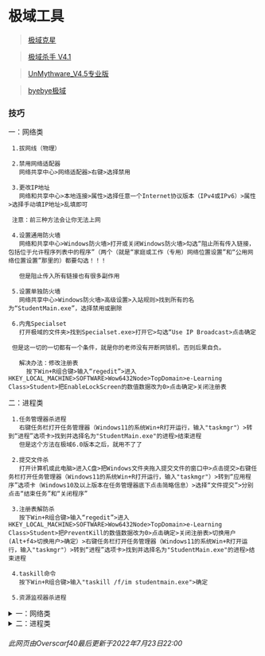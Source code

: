 # 极域工具

> [极域克星](https://pan.bilnn.cn/api/v3/file/sourcejump/Nl2ZGLuW/CgUzKinAxRSTZUjoZcRPacxyMD4k_DPsgp_8TpErLoY*)

> [极域杀手 V4.1](https://pan.bilnn.cn/api/v3/file/sourcejump/1M3XWWIw/Q3m3vxHSDRkstIqPoaUXDC7GYxuHBMlGrGndIEKJdCI*)

> [UnMythware_V4.5专业版](https://pan.bilnn.cn/s/2XBZiM)

>[byebye极域](https://pan.bilnn.cn/api/v3/file/sourcejump/DoKzGEI9/kIPLW6h6dm-eSbiuR_DcFWHQa2ouGjDb_6BLw-6a97I*)

### 技巧
 一：网络类
    
     1.拔网线（物理）
    
     2.禁用网络适配器
       网络共享中心>网络适配器>右键>选择禁用
    
     3.更改IP地址
       网络和共享中心>本地连接>属性>选择任意一个Internet协议版本（IPv4或IPv6）>属性>选择手动填IP地址>乱填即可
    
     注意：前三种方法会让你无法上网
    
     4.设置通用防火墙
       网络和共享中心>Windows防火墙>打开或关闭Windows防火墙>勾选“阻止所有传入链接，包括位于允许程序列表中的程序”（两个（就是“家庭或工作（专用）网络位置设置”和“公用网络位置设置”那里的）都要勾选！！！
      
       但是阻止传入所有链接也有很多副作用
    
     5.设置单独防火墙
       网络共享中心>Windows防火墙>高级设置>入站规则>找到所有的名为“StudentMain.exe”，选择禁用或删除
    
     6.内鬼Specialset
       打开极域的文件夹>找到Specialset.exe>打开它>勾选“Use IP Broadcast>点击确定
    
     但是这一切的一切都有一个条件，就是你的老师没有开断网锁机，否则后果自负。
      
       解决办法：修改注册表
         按下Win+R组合键>输入“regedit”>进入HKEY_LOCAL_MACHINE>SOFTWARE>Wow6432Node>TopDomain>e-Learning Class>Student>把EnableLockScreen的数值数据改为0>点击确定>关闭注册表

二：进程类
    
     1.任务管理器杀进程
       右键任务栏打开任务管理器（Windows11的系统Win+R打开运行，输入"taskmgr"）>转到“进程”选项卡>找到并选择名为"StudentMain.exe"的进程>结束进程
       但是这个方法在极域6.0版本之后，就用不了了
    
     2.提交文件杀
       打开计算机或此电脑>进入C盘>把Windows文件夹拖入提交文件的窗口中>点击提交>右键任务栏打开任务管理器（Windows11的系统Win+R打开运行，输入"taskmgr"）>转到“应用程序”选项卡（Windows10及以上版本在任务管理器底下点击简略信息）>选择“文件提交”>分别点击“结束任务”和“关闭程序”
       
     3.注册表解防杀
       按下Win+R组合键>输入“regedit”>进入HKEY_LOCAL_MACHINE>SOFTWARE>Wow6432Node>TopDomain>e-Learning Class>Student>把PreventKill的数值数据改为0>点击确定>关闭注册表>切换用户(Alt+f4>切换用户>确定）>右键任务栏打开任务管理器（Windows11的系统Win+R打开运行，输入"taskmgr"）>转到“进程”选项卡>找到并选择名为"StudentMain.exe"的进程>结束进程
     
     4.taskill命令
       按下Win+R组合键>输入"taskill /f/im studentmain.exe">确定
     
     5.资源监视器杀进程

<details><summary>一：网络类</summary>

<p>

1.拔网线（物理）
    
     2.禁用网络适配器
       网络共享中心>网络适配器>右键>选择禁用
    
     3.更改IP地址
       网络和共享中心>本地连接>属性>选择任意一个Internet协议版本（IPv4或IPv6）>属性>选择手动填IP地址>乱填即可
    
     注意：前三种方法会让你无法上网
    
     4.设置通用防火墙
       网络和共享中心>Windows防火墙>打开或关闭Windows防火墙>勾选“阻止所有传入链接，包括位于允许程序列表中的程序”（两个（就是“家庭或工作（专用）网络位置设置”和“公用网络位置设置”那里的）都要勾选！！！
      
       但是阻止传入所有链接也有很多副作用
    
     5.设置单独防火墙
       网络共享中心>Windows防火墙>高级设置>入站规则>找到所有的名为“StudentMain.exe”，选择禁用或删除
    
     6.内鬼Specialset
       打开极域的文件夹>找到Specialset.exe>打开它>勾选“Use IP Broadcast>点击确定
    
     但是这一切的一切都有一个条件，就是你的老师没有开断网锁机，否则后果自负。
      
       解决办法：修改注册表
         按下Win+R组合键>输入“regedit”>进入HKEY_LOCAL_MACHINE>SOFTWARE>Wow6432Node>TopDomain>e-Learning Class>Student>把EnableLockScreen的数值数据改为0>点击确定>关闭注册表


</p>

</details>

<details><summary>二：进程类</summary>

<p>

     1.任务管理器杀进程
       右键任务栏打开任务管理器（Windows11的系统Win+R打开运行，输入"taskmgr"）>转到“进程”选项卡>找到并选择名为"StudentMain.exe"的进程>结束进程
       但是这个方法在极域6.0版本之后，就用不了了
    
     2.提交文件杀
       打开计算机或此电脑>进入C盘>把Windows文件夹拖入提交文件的窗口中>点击提交>右键任务栏打开任务管理器（Windows11的系统Win+R打开运行，输入"taskmgr"）>转到“应用程序”选项卡（Windows10及以上版本在任务管理器底下点击简略信息）>选择“文件提交”>分别点击“结束任务”和“关闭程序”
       
     3.注册表解防杀
       按下Win+R组合键>输入“regedit”>进入HKEY_LOCAL_MACHINE>SOFTWARE>Wow6432Node>TopDomain>e-Learning Class>Student>把PreventKill的数值数据改为0>点击确定>关闭注册表>切换用户(Alt+f4>切换用户>确定）>右键任务栏打开任务管理器（Windows11的系统Win+R打开运行，输入"taskmgr"）>转到“进程”选项卡>找到并选择名为"StudentMain.exe"的进程>结束进程
     
     4.taskill命令
       按下Win+R组合键>输入"taskill /f/im studentmain.exe">确定
     
     5.资源监视器杀进程
       右键任务栏打开任务管理器（Windows11的系统Win+R打开运行，输入"taskmgr"）>转到“性能”选项卡>资源监视器>找到"StudentMain.exe">右键选择结束进程树
     
     6.资源监视器挂起
       右键任务栏打开任务管理器（Windows11的系统Win+R打开运行，输入"taskmgr"）>转到“性能”选项卡>资源监视器>找到"StudentMain.exe">右键选择挂起进程


</p>

</details>

###### 此网页由Overscarf40最后更新于2022年7月23日22:00
